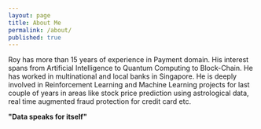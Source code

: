 ```yaml
---
layout: page
title: About Me
permalink: /about/
published: true
---
```


Roy has more than 15 years of experience in Payment domain. His interest spans from Artificial Intelligence to Quantum Computing to Block-Chain. He has worked in multinational and local banks in Singapore. 
He is deeply involved in Reinforcement Learning and Machine Learning projects for last couple of years in areas like stock price prediction using astrological data, real time augmented fraud protection for credit card etc.

**"Data speaks for itself"**

